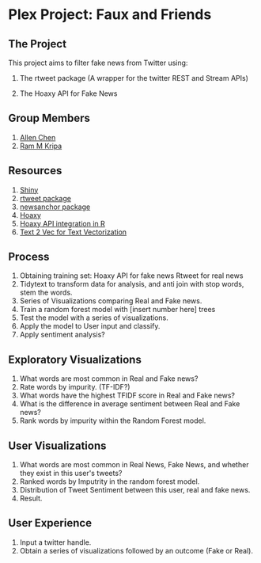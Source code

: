 # Plex Project: Faux and Friends

## The Project
This project aims to filter fake news from Twitter using:

1. The rtweet package (A wrapper for the twitter REST and Stream APIs)

2. The Hoaxy API for Fake News

## Group Members

1. [Allen Chen](mailto:achen2c@berkeley.edu)
2. [Ram M Kripa](https://rammkripa.github.io/)

## Resources

1. [Shiny](https://shiny.rstudio.com/#:~:text=Shiny%20is%20an%20R%20package,%2C%20htmlwidgets%2C%20and%20JavaScript%20actions.)
2. [rtweet package](https://cran.r-project.org/web/packages/rtweet/rtweet.pdf)
3. [newsanchor package](https://cran.r-project.org/web/packages/newsanchor/)
4. [Hoaxy](https://rapidapi.com/truthy/api/hoaxy/details)
5. [Hoaxy API integration in R](https://github.com/news-r/hoaxy/)
6. [Text 2 Vec for Text Vectorization](http://text2vec.org/vectorization.html)
## Process

1. Obtaining training set:
Hoaxy API for fake news
Rtweet for real news
2. Tidytext to transform data for analysis, and anti join with stop words, stem the words.
3. Series of Visualizations comparing Real and Fake news.
4. Train a random forest model with [insert number here] trees
5. Test the model with a series of visualizations.
6. Apply the model to User input and classify.
7. Apply sentiment analysis?

## Exploratory Visualizations

1. What words are most common in Real and Fake news?
2. Rate words by impurity. (TF-IDF?)
3. What words have the highest TFIDF score in Real and Fake news?
4. What is the difference in average sentiment between Real and Fake news?
5. Rank words by impurity within the Random Forest model.

## User Visualizations

1. What words are most common in Real News, Fake News, and whether they exist in this user's tweets?
2. Ranked words by Imputrity in the random forest model.
3. Distribution of Tweet Sentiment between this user, real and fake news.
4. Result.

## User Experience

1. Input a twitter handle.
2. Obtain a series of visualizations followed by an outcome (Fake or Real).
